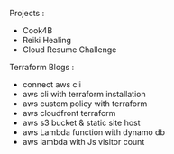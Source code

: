 Projects :

- Cook4B
- Reiki Healing 
- Cloud Resume Challenge 


Terraform Blogs :

- connect aws cli 
- aws cli with terraform installation 
- aws custom policy with terraform 
- aws cloudfront terraform 
- aws s3 bucket & static site host 
- aws Lambda function with dynamo db 
- aws lambda with Js visitor count 
